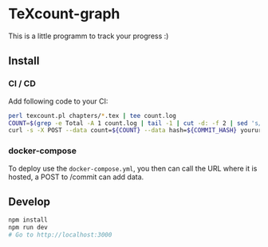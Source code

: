 # TeXcount-graph

This is a little programm to track your progress :)

## Install
### CI / CD
Add following code to your CI:
```bash
perl texcount.pl chapters/*.tex | tee count.log
COUNT=$(grep -e Total -A 1 count.log | tail -1 | cut -d: -f 2 | sed 's/ //')
curl -s -X POST --data count=${COUNT} --data hash=${COMMIT_HASH} yoururl/commit
 ```

### docker-compose
To deploy use the `docker-compose.yml`, you then can call the URL where it is hosted, a POST to /commit can add data.
 
## Develop
```bash
npm install
npm run dev
# Go to http://localhost:3000
```